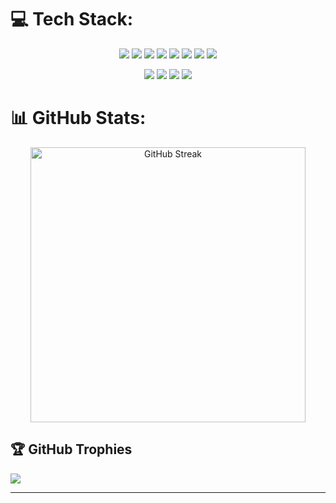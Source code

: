 # 💻 Tech Stack:
<p align="center">
  <img src="https://img.shields.io/badge/c-%2300599C.svg?style=for-the-badge&logo=c&logoColor=white">
  <img src="https://img.shields.io/badge/c++-%2300599C.svg?style=for-the-badge&logo=c%2B%2B&logoColor=white">
  <img src="https://img.shields.io/badge/c%23-%23239120.svg?style=for-the-badge&logo=csharp&logoColor=white">
  <img src="https://img.shields.io/badge/html5-%23E34F26.svg?style=for-the-badge&logo=html5&logoColor=white">
  <img src="https://img.shields.io/badge/php-%23777BB4.svg?style=for-the-badge&logo=php&logoColor=white">
  <img src="https://img.shields.io/badge/python-3670A0?style=for-the-badge&logo=python&logoColor=ffdd54">
  <img src="https://img.shields.io/badge/adobe-%23FF0000.svg?style=for-the-badge&logo=adobe&logoColor=white">
  <img src="https://img.shields.io/badge/-Arduino-00979D?style=for-the-badge&logo=Arduino&logoColor=white">
</p>
<p align="center">
  <img src="https://img.shields.io/badge/figma-%23F24E1E.svg?style=for-the-badge&logo=figma&logoColor=white">
  <img src="https://img.shields.io/badge/Solidity-%23363636.svg?style=for-the-badge&logo=solidity&logoColor=white">
  <img src="https://img.shields.io/badge/Microsoft-0078D4?style=for-the-badge&logo=microsoft&logoColor=white">
  <img src="https://img.shields.io/badge/Visual%20Studio-5C2D91.svg?style=for-the-badge&logo=visual-studio&logoColor=white">
</p>

# 📊 GitHub Stats:
<div align="center">
  <img src="https://github-readme-streak-stats.herokuapp.com/?user=Izophys&theme=dark&hide_border=false" alt="GitHub Streak" width="440">
</div>

## 🏆 GitHub Trophies
![](https://github-profile-trophy.vercel.app/?username=Izophys&theme=radical&no-frame=false&no-bg=true&margin-w=4)

---
<!--- [![](https://visitcount.itsvg.in/api?id=Izophys&icon=0&color=12)](https://visitcount.itsvg.in) --->
